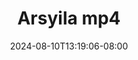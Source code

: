 --- 
title: "Arsyila mp4"
description: "streaming   Arsyila mp4 yandek video full  "
date: 2024-08-10T13:19:06-08:00
file_code: "utnkexogz16y"
draft: false
cover: "lyyjq4sbixffjrp0.jpg"
tags: ["Arsyila", "bokep-indo", "bokep-viral", "bokep-ig"]
length: 2299
fld_id: "1483160"
foldername: "arsyila"
categories: ["arsyila"]
views: 0
---